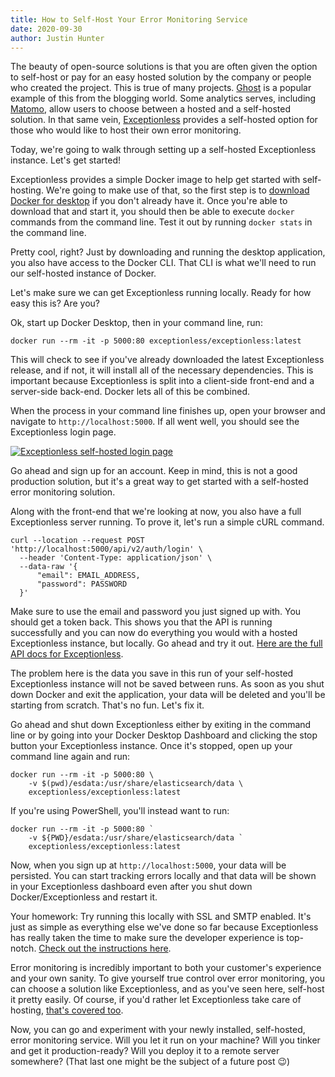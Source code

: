 ```yaml
---
title: How to Self-Host Your Error Monitoring Service
date: 2020-09-30
author: Justin Hunter
---
```

The beauty of open-source solutions is that you are often given the option to self-host or pay for an easy hosted solution by the company or people who created the project. This is true of many projects. [Ghost](https://ghost.org) is a popular example of this from the blogging world. Some analytics serves, including [Matomo](https://matomo.org/matomo-on-premise/), allow users to choose between a hosted and a self-hosted solution. In that same vein, [Exceptionless](https://exceptionless.com) provides a self-hosted option for those who would like to host their own error monitoring.

Today, we're going to walk through setting up a self-hosted Exceptionless instance. Let's get started!

Exceptionless provides a simple Docker image to help get started with self-hosting. We're going to make use of that, so the first step is to [download Docker for desktop](https://www.docker.com/get-started) if you don't already have it. Once you're able to download that and start it, you should then be able to execute `docker` commands from the command line. Test it out by running `docker stats` in the command line.

Pretty cool, right? Just by downloading and running the desktop application, you also have access to the Docker CLI. That CLI is what we'll need to run our self-hosted instance of Docker.

Let's make sure we can get Exceptionless running locally. Ready for how easy this is? Are you?

Ok, start up Docker Desktop, then in your command line, run:

`docker run --rm -it -p 5000:80 exceptionless/exceptionless:latest`

This will check to see if you've already downloaded the latest Exceptionless release, and if not, it will install all of the necessary dependencies. This is important because Exceptionless is split into a client-side front-end and a server-side back-end. Docker lets all of this be combined.

When the process in your command line finishes up, open your browser and navigate to `http://localhost:5000`. If all went well, you should see the Exceptionless login page.

[![Exceptionless self-hosted login page](/assets/img/news/self-hosted-login.png)](/assets/img/news/self-hosted-login.png)

Go ahead and sign up for an account. Keep in mind, this is not a good production solution, but it's a great way to get started with a self-hosted error monitoring solution.

Along with the front-end that we're looking at now, you also have a full Exceptionless server running. To prove it, let's run a simple cURL command.

```shell
curl --location --request POST 'http://localhost:5000/api/v2/auth/login' \
  --header 'Content-Type: application/json' \
  --data-raw '{
      "email": EMAIL_ADDRESS,
      "password": PASSWORD
  }'
```

Make sure to use the email and password you just signed up with. You should get a token back. This shows you that the API is running successfully and you can now do everything you would with a hosted Exceptionless instance, but locally. Go ahead and try it out. [Here are the full API docs for Exceptionless](https://api.exceptionless.io/docs/index.html).

The problem here is the data you save in this run of your self-hosted Exceptionless instance will not be saved between runs. As soon as you shut down Docker and exit the application, your data will be deleted and you'll be starting from scratch. That's no fun. Let's fix it.

Go ahead and shut down Exceptionless either by exiting in the command line or by going into your Docker Desktop Dashboard and clicking the stop button your Exceptionless instance. Once it's stopped, open up your command line again and run:

```shell
docker run --rm -it -p 5000:80 \
    -v $(pwd)/esdata:/usr/share/elasticsearch/data \
    exceptionless/exceptionless:latest
```

If you're using PowerShell, you'll instead want to run:

```shell
docker run --rm -it -p 5000:80 `
    -v ${PWD}/esdata:/usr/share/elasticsearch/data `
    exceptionless/exceptionless:latest
```

Now, when you sign up at `http://localhost:5000`, your data will be persisted. You can start tracking errors locally and that data will be shown in your Exceptionless dashboard even after you shut down Docker/Exceptionless and restart it.

Your homework: Try running this locally with SSL and SMTP enabled. It's just as simple as everything else we've done so far because Exceptionless has really taken the time to make sure the developer experience is top-notch. [Check out the instructions here](/docs/self-hosting/docker/#simple-setup-wssl-support-and-smtp).

Error monitoring is incredibly important to both your customer's experience and your own sanity. To give yourself true control over error monitoring, you can choose a solution like Exceptionless, and as you've seen here, self-host it pretty easily. Of course, if you'd rather let Exceptionless take care of hosting, [that's covered too](https://exceptionless.com).

Now, you can go and experiment with your newly installed, self-hosted, error monitoring service. Will you let it run on your machine? Will you tinker and get it production-ready? Will you deploy it to a remote server somewhere? (That last one might be the subject of a future post 😉)
